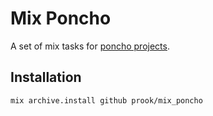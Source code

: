 # Mix Poncho

A set of mix tasks for [poncho projects](http://embedded-elixir.com/post/2017-05-19-poncho-projects/).

## Installation

```sh
mix archive.install github prook/mix_poncho
```

